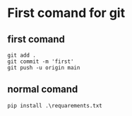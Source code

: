 # First comand for git
## first comand

```
git add .
git commit -m 'first'
git push -u origin main
```

## normal comand

```
pip install .\requarements.txt
```